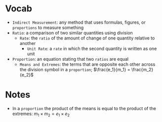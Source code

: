 # Vocab
- `Indirect Measurement`: any method that uses formulas, figures, or `proportions` to measure something
- `Ratio`: a comparison of two similar quantities using division
	- `Rate`: the `ratio` of the amount of change of one quantity relative to another
		- `Unit Rate`: a `rate` in which the second quantity is written as one unit
- `Proportion`: an equation stating that two `ratios` are equal
	- `Means and Extremes`: the terms that are opposite each other across the division symbol in a `proportion`; $\frac{e_1}{m_1} = \frac{m_2}{e_2}$

# Notes
- In a `proportion` the product of the means is equal to the product of the extremes: ${m_1 \times m_2} = {e_1 \times e_2}$